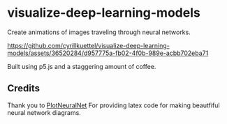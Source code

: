 # visualize-deep-learning-models

Create animations of images traveling through neural networks.


https://github.com/cyrillkuettel/visualize-deep-learning-models/assets/36520284/d957775a-fb02-4f0b-989e-acbb702eba71

Built using p5.js and a staggering amount of coffee.

## Credits
Thank you to [PlotNeuralNet](https://github.com/HarisIqbal88/PlotNeuralNet) For providing latex code for making beautfiful neural network diagrams.
